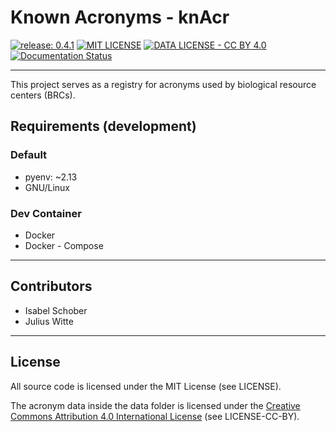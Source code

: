 # Known Acronyms - knAcr

[![release: 0.4.1](https://img.shields.io/badge/rel-0.4.1-blue.svg?style=flat-square)](https://github.com/StrainInfo/knAcr)
[![MIT LICENSE](https://img.shields.io/badge/License-MIT-brightgreen.svg?style=flat-square)](https://choosealicense.com/licenses/mit/)
[![DATA LICENSE - CC BY 4.0](https://img.shields.io/badge/Data%20License-CC%20BY%204.0-brightgreen.svg?style=flat-square)](http://creativecommons.org/licenses/by/4.0/)
[![Documentation Status](https://img.shields.io/badge/docs-GitHub-blue.svg?style=flat-square)](https://StrainInfo.github.io/knAcr/)

---

This project serves as a registry for acronyms used by biological resource centers (BRCs).

## Requirements (development)

### Default

-   pyenv: ~2.13
-   GNU/Linux

### Dev Container

-   Docker
-   Docker - Compose

---

## Contributors

- Isabel Schober
- Julius Witte

---

## License

All source code is licensed under the MIT License (see LICENSE).

The acronym data inside the data folder is licensed under the [Creative Commons Attribution 4.0 International License](http://creativecommons.org/licenses/by/4.0/) (see LICENSE-CC-BY).

